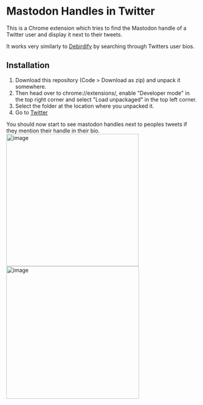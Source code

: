 # Mastodon Handles in Twitter
This is a Chrome extension which tries to find the Mastodon handle of a Twitter user and display it next to their tweets.

It works very similarly to [Debirdify](https://pruvisto.org/debirdify/) by searching through Twitters user bios.

## Installation

1. Download this repository (Code > Download as zip) and unpack it somewhere.
2. Then head over to chrome://extensions/, enable "Developer mode" in the top right corner and select "Load unpackaged" in the top left corner.
3. Select the folder at the location where you unpacked it.
4. Go to [Twitter](https://twitter.com)

You should now start to see mastodon handles next to peoples tweets if they mention their handle in their bio.
<img width="348" alt="image" src="https://user-images.githubusercontent.com/44374653/201537046-a8bccb13-55e7-4c29-af8e-120a3422a7a8.png">
<img width="349" alt="image" src="https://user-images.githubusercontent.com/44374653/201537076-38550428-41f3-49d1-a45e-1d4164c13931.png">

